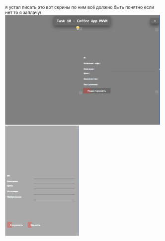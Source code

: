 я устал писать это вот скрины по ним всё должно быть понятно если нет то я заплачу(
![](https://github.com/Sarc-Kil/proect_10/blob/master/screnchot/Снимок10.PNG)
![](https://github.com/Sarc-Kil/proect_10/blob/master/screnchot/Снимок10.1.PNG)
